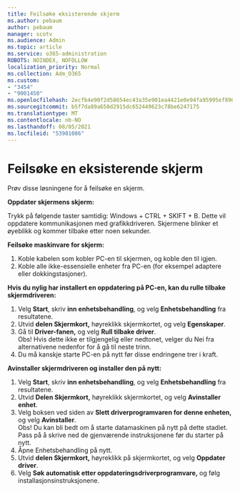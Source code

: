 ```yaml
---
title: Feilsøke eksisterende skjerm
ms.author: pebaum
author: pebaum
manager: scotv
ms.audience: Admin
ms.topic: article
ms.service: o365-administration
ROBOTS: NOINDEX, NOFOLLOW
localization_priority: Normal
ms.collection: Adm_O365
ms.custom:
- "3454"
- "9001450"
ms.openlocfilehash: 2ecfb4e90f2d58654ec43a35e901ea4421e0e94fa95995ef890abc8af2d99ec7
ms.sourcegitcommit: b5f7da89a650d2915dc652449623c78be6247175
ms.translationtype: MT
ms.contentlocale: nb-NO
ms.lasthandoff: 08/05/2021
ms.locfileid: "53981086"
---
```

# <a name="troubleshoot-an-existing-monitor"></a>Feilsøke en eksisterende skjerm

Prøv disse løsningene for å feilsøke en skjerm. 

**Oppdater skjermens skjerm:**

Trykk på følgende taster samtidig: Windows + CTRL + SKIFT + B. Dette vil oppdatere kommunikasjonen med grafikkdriveren. Skjermene blinker et øyeblikk og kommer tilbake etter noen sekunder.

**Feilsøke maskinvare for skjerm:**

1. Koble kabelen som kobler PC-en til skjermen, og koble den til igjen.
2. Koble alle ikke-essensielle enheter fra PC-en (for eksempel adaptere eller dokkingstasjoner).

**Hvis du nylig har installert en oppdatering på PC-en, kan du rulle tilbake skjermdriveren:**

1. Velg **Start**, skriv **inn enhetsbehandling**, og velg **Enhetsbehandling** fra resultatene.
2. Utvid **delen Skjermkort,** høyreklikk skjermkortet, og velg **Egenskaper**.
3. Gå til **Driver-fanen,** og velg **Rull tilbake driver**. <br>
Obs! Hvis dette ikke er tilgjengelig eller  nedtonet, velger du Nei fra alternativene nedenfor for å gå til neste trinn.
4. Du må kanskje starte PC-en på nytt før disse endringene trer i kraft.

**Avinstaller skjermdriveren og installer den på nytt:**

1. Velg **Start**, skriv **inn enhetsbehandling**, og velg **Enhetsbehandling** fra resultatene.
2. Utvid **Delen Skjermkort,** høyreklikk skjermkortet, og velg **Avinstaller enhet**. 
3. Velg boksen ved siden av **Slett driverprogramvaren for denne enheten,** og velg **Avinstaller**.<br>
Obs! Du kan bli bedt om å starte datamaskinen på nytt på dette stadiet. Pass på å skrive ned de gjenværende instruksjonene før du starter på nytt.
4. Åpne Enhetsbehandling på nytt.
5. Utvid **delen Skjermkort,** høyreklikk på skjermkortet, og velg **Oppdater driver**.
6. Velg **Søk automatisk etter oppdateringsdriverprogramvare,** og følg installasjonsinstruksjonene.